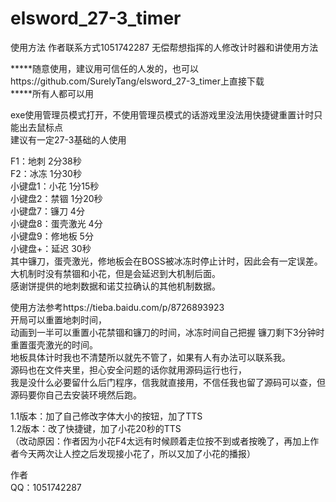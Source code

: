 # elsword_27-3_timer
使用方法 作者联系方式1051742287 无偿帮想指挥的人修改计时器和讲使用方法

*****随意使用，建议用可信任的人发的，也可以https://github.com/SurelyTang/elsword_27-3_timer上直接下载   
*****所有人都可以用


exe使用管理员模式打开，不使用管理员模式的话游戏里没法用快捷键重置计时只能出去鼠标点  
建议有一定27-3基础的人使用  

F1：地刺 2分38秒  
F2：冰冻 1分30秒  
小键盘1：小花 1分15秒  
小键盘2：禁锢 1分20秒  
小键盘7：镰刀 4分  
小键盘8：蛋壳激光 4分  
小键盘9：修地板 5分  
小键盘+：延迟 30秒  
其中镰刀，蛋壳激光，修地板会在BOSS被冰冻时停止计时，因此会有一定误差。  
大机制时没有禁锢和小花，但是会延迟到大机制后面。  
感谢饼提供的地刺数据和诺艾拉确认的其他机制数据。  
 
使用方法参考https://tieba.baidu.com/p/8726893923  
开局可以重置地刺时间，  
动画到一半可以重置小花禁锢和镰刀的时间，冰冻时间自己把握
镰刀剩下3分钟时重置蛋壳激光的时间。  
地板具体计时我也不清楚所以就先不管了，如果有人有办法可以联系我。  
源码也在文件夹里，担心安全问题的话你就用源码运行也行，  
我是没什么必要留什么后门程序，信我就直接用，不信任我也留了源码可以查，但源码要你自己去安装环境然后跑。  



1.1版本：加了自己修改字体大小的按钮，加了TTS  
1.2版本：改了快捷键，加了小花20秒的TTS  
（改动原因：作者因为小花F4太远有时候顾着走位按不到或者按晚了，再加上作者今天两次让人控之后发现接小花了，所以又加了小花的播报）

作者  
QQ：1051742287  

